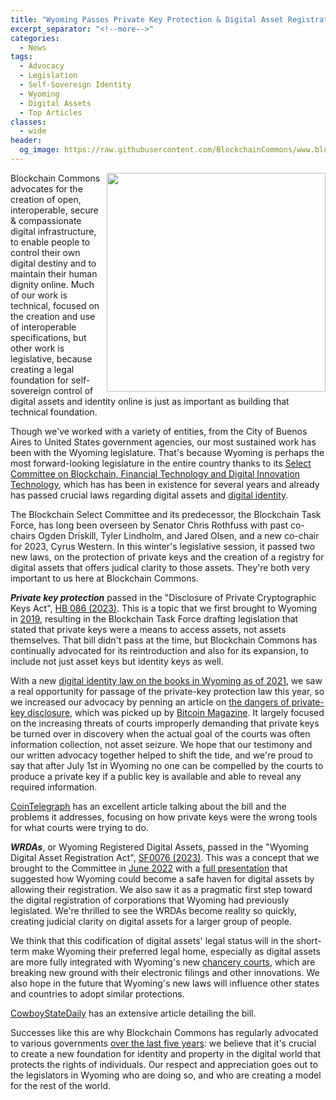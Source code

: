 ```yaml
---
title: "Wyoming Passes Private Key Protection & Digital Asset Registration Laws"
excerpt_separator: "<!--more-->"
categories:
  - News
tags:
  - Advocacy
  - Legislation
  - Self-Sovereign Identity
  - Wyoming
  - Digital Assets
  - Top Articles
classes:
  - wide
header:
  og_image: https://raw.githubusercontent.com/BlockchainCommons/www.blockchaincommons.com/master/images/posts/legislation.jpeg
---
```


<img src="https://www.blockchaincommons.com/images/wyoming.png" align="right" width="350px">

Blockchain Commons advocates for the creation of open, interoperable, secure & compassionate digital infrastructure, to enable people to control their own digital destiny and to maintain their human dignity online. Much of our work is technical, focused on the creation and use of interoperable specifications, but other work is legislative, because creating a legal foundation for self-sovereign control of digital assets and identity online is just as important as building that technical foundation.

Though we've worked with a variety of entities, from the City of Buenos Aires to United States government agencies, our most sustained work has been with the Wyoming legislature. That's because Wyoming is perhaps the most forward-looking legislature in the entire country thanks to its [Select Committee on Blockchain, Financial Technology and Digital Innovation Technology](https://www.wyoleg.gov/Committees/2023/S19), which has has been in existence for several years and already has passed crucial laws regarding digital assets and [digital identity](https://www.blockchaincommons.com/articles/Principal-Authority/).

The Blockchain Select Committee and its predecessor, the Blockchain Task Force, has long been overseen by Senator Chris Rothfuss with past co-chairs Ogden Driskill, Tyler Lindholm, and Jared Olsen, and a new co-chair for 2023, Cyrus Western. In this winter's legislative session, it passed two new laws, on the protection of private keys and the creation of a registry for digital assets that offers judical clarity to those assets. They're both very important to us here at Blockchain Commons.

***Private key protection*** passed in the "Disclosure of Private Cryptographic Keys Act", [HB 086 (2023)](https://wyoleg.gov/Legislation/2023/HB0086). This is a topic that we first brought to Wyoming in [2019](https://wyoleg.gov/InterimCommittee/2019/S3-20190506Meeting%20Minutes.pdf), resulting in the Blockchain Task Force drafting legislation that stated that private keys were a means to access assets, not assets themselves. That bill didn't pass at the time, but Blockchain Commons has continually advocated for its reintroduction and also for its expansion, to include not just asset keys but identity keys as well.

With a new [digital identity law on the books in Wyoming as of 2021](https://wyoleg.gov/Legislation/2021/SF0039), we saw a real opportunity for passage of the private-key protection law this year, so we increased our advocacy by penning an article on [the dangers of private-key disclosure](https://www.blockchaincommons.com/articles/Private-Key-Disclosure/), which was picked up by [Bitcoin Magazine](https://bitcoinmagazine.com/legal/saving-bitcoin-private-keys-from-courts). It largely focused on the increasing threats of courts improperly demanding that private keys be turned over in discovery when the actual goal of the courts was often information collection, not asset seizure. We hope that our testimony and our written advocacy together helped to shift the tide, and we're proud to say that  after July 1st in Wyoming no one can be compelled by the courts to produce a private key if a public key is available and able to reveal any required information.

[CoinTelegraph](https://cointelegraph.com/news/wyoming-s-private-keys-bill-addresses-growing-threat-to-rights-and-assets) has an excellent article talking about the bill and the problems it addresses, focusing on how private keys were the wrong tools for what courts were trying to do.

***WRDAs***, or Wyoming Registered Digital Assets, passed in the "Wyoming Digital Asset Registration Act", [SF0076 (2023)](https://wyoleg.gov/Legislation/2023/SF0076). This was a concept that we brought to the Committee in [June 2022](https://advocacy.blockchaincommons.com/testimony/bct-2022-001/) with a [full presentation](https://wyoleg.gov/InterimCommittee/2022/S19-2022061408-03WyomingWRDASlides.pdf) that suggested how Wyoming could become a safe haven for digital assets by allowing their registration. We also saw it as a pragmatic first step toward the digital registration of corporations that Wyoming had previously legislated. We're thrilled to see the WRDAs become reality so quickly, creating judicial clarity on digital assets for a larger group of people.

We think that this codification of digital assets' legal status will in the short-term make Wyoming their preferred legal home, especially as digital assets are more fully integrated with Wyoming's new [chancery courts](https://www.wyomingnews.com/wyomingbusinessreport/industry_news/economy_and_labor/state-chancery-court-marks-one-year-of-handling-business-law/article_4d70ca70-7a48-11ed-9742-2feece272735.html), which are breaking new ground with their electronic filings and other innovations. We also hope in the future that Wyoming's new laws will influence other states and countries to adopt similar protections.

[CowboyStateDaily](https://cowboystatedaily.com/2023/01/20/supporters-say-bill-will-help-wyoming-lead-the-nation-in-digital-asset-registration/) has an extensive article detailing the bill.

Successes like this are why Blockchain Commons has regularly advocated to various governments [over the last five years](https://advocacy.blockchaincommons.com/testimony/): we believe that it's crucial to create a new foundation for identity and property in the digital world that protects the rights of individuals. Our respect and appreciation goes out to the legislators in Wyoming who are doing so, and who are creating a model for the rest of the world.
